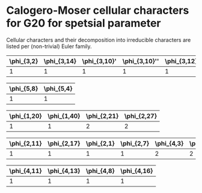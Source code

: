 # Calogero-Moser cellular characters for G20 for spetsial parameter

Cellular characters and their decomposition into irreducible characters are listed per (non-trivial) Euler family.

| \phi_{3,2}| \phi_{3,14}| \phi_{3,10}'| \phi_{3,10}''| \phi_{3,12}| \phi_{3,6}| \phi_{6,7}| \phi_{6,9}| \phi_{6,5} |
| ----| ----| ----| ----| ----| ----| ----| ----| ---- |
| 1| 1| 1| 1| 1| 1| 2| 2| 2 |

| \phi_{5,8}| \phi_{5,4} |
| ----| ---- |
| 1| 1 |

| \phi_{1,20}| \phi_{1,40}| \phi_{2,21}| \phi_{2,27} |
| ----| ----| ----| ---- |
| 1| 1| 2| 2 |

| \phi_{2,11}| \phi_{2,17}| \phi_{2,1}| \phi_{2,7}| \phi_{4,3}| \phi_{4,6} |
| ----| ----| ----| ----| ----| ---- |
| 1| 1| 1| 1| 2| 2 |

| \phi_{4,11}| \phi_{4,13}| \phi_{4,8}| \phi_{4,16} |
| ----| ----| ----| ---- |
| 1| 1| 1| 1 |


